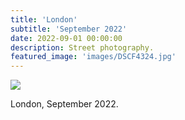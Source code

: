 ```yaml
---
title: 'London'
subtitle: 'September 2022'
date: 2022-09-01 00:00:00
description: Street photography.
featured_image: 'images/DSCF4324.jpg'
---
```


![]({{site.baseurl}}/images/DSCF4324.jpg)

London, September 2022.
